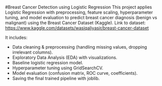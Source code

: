 #Breast Cancer Detection using Logistic Regression
This project applies Logistic Regression with preprocessing, feature scaling, hyperparameter tuning, and model evaluation to predict breast cancer diagnosis (benign vs malignant) using the Breast Cancer Dataset (Kaggle).
Link to dataset: https://www.kaggle.com/datasets/wasiqaliyasir/breast-cancer-dataset

It includes:
- Data cleaning & preprocessing (handling missing values, dropping irrelevant columns).
- Exploratory Data Analysis (EDA) with visualizations.
- Baseline logistic regression model.
- Hyperparameter tuning using GridSearchCV.
- Model evaluation (confusion matrix, ROC curve, coefficients).
- Saving the final trained pipeline with joblib.
